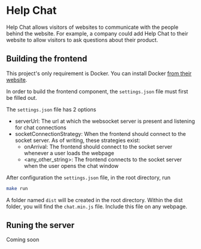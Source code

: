 # Help Chat

Help Chat allows visitors of websites to communicate with the people behind the website. For example, a company could add Help Chat to their website to allow visitors to ask questions about their product.

## Building the frontend
This project's only requirement is Docker. You can install Docker [from their website](https://www.docker.com/).

In order to build the frontend component, the `settings.json` file must first be filled out.

The `settings.json` file has 2 options
- serverUrl: The url at which the websocket server is present and listening for chat connections
- socketConnectionStrategy: When the frontend should connect to the socket server. As of writing, these strategies exist:
  - onArrival: The frontend should connect to the socket server whenever a user loads the webpage
  - <any_other_string>: The frontend connects to the socket server when the user opens the chat window

After configuration the `settings.json` file, in the root directory, run
``` bash
make run
```
A folder named `dist` will be created in the root directory. Within the dist folder, you will find the `chat.min.js` file. Include this file on any webpage.

## Runing the server
Coming soon
